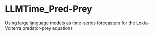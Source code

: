 # LLMTime_Pred-Prey
Using large language models as time-series forecasters for the Lokta-Volterra predator-prey equations
